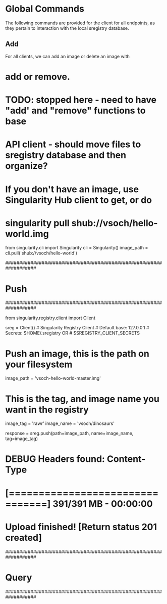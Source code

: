 # Global Commands
The following commands are provided for the client for all endpoints, as they
pertain to interaction with the local sregistry database.


## Add

For all clients, we can add an image or delete an image with 
# add or remove.

# TODO: stopped here - need to have "add' and "remove" functions to base
# API client - should move files to sregistry database and then organize?


# If you don't have an image, use Singularity Hub client to get, or do
# singularity pull shub://vsoch/hello-world.img
from singularity.cli import Singularity
cli = Singularity()
image_path = cli.pull('shub://vsoch/hello-world')


###################################################################
# Push
###################################################################

from singularity.registry.client import Client

sreg = Client()    # Singularity Registry Client
                   # Default base: 127.0.0.1
                   # Secrets: $HOME/.sregistry OR
                   # $SREGISTRY_CLIENT_SECRETS


# Push an image, this is the path on your filesystem
image_path = 'vsoch-hello-world-master.img'

# This is the tag, and image name you want in the registry
image_tag = 'rawr'
image_name = 'vsoch/dinosaurs'

response = sreg.push(path=image_path,
                     name=image_name,
                     tag=image_tag)

# DEBUG Headers found: Content-Type
# [================================] 391/391 MB - 00:00:00
# Upload finished! [Return status 201 created]


###################################################################
# Query
###################################################################
